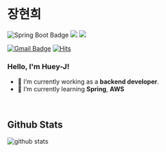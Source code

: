 
# 장현희

![Spring Boot Badge](https://img.shields.io/badge/SpringBoot-6DB33F?style=round-square&logo=Spring&logoColor=white)
<img src="https://img.shields.io/badge/Amazon AWS-232F3E?style=round-square&logo=amazonaws&logoColor=white"/>
<img src="https://img.shields.io/badge/MySQL-4479A1?style=round-square&logo=MySQL&logoColor=white"/>

[![Gmail Badge](https://img.shields.io/badge/Gmail-d14836?style=flat-square&logo=Gmail&logoColor=white&link=mailto:wkdgus7113@gmail.com)](mailto:wkdgus7113@gmail.com)
[![Hits](https://hits.seeyoufarm.com/api/count/incr/badge.svg?url=https%3A%2F%2Fgithub.com%2F%2520huey-J&count_bg=%23B2B2B2&title_bg=%23555555&icon=darkreader.svg&icon_color=%23EFEFEF&title=Visitors&edge_flat=true)](https://hits.seeyoufarm.com)

### Hello, I'm Huey-J! 

- 🔭 I’m currently working as a **backend developer**.
- 🌱 I’m currently learning **Spring**, **AWS**

<br>

## Github Stats  

<div>
  
  ![github stats](https://github-readme-stats.vercel.app/api?username=huey-j)

</div>
